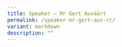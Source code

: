 ```yaml
---
title: Speaker – Mr Gert Auväärt
permalink: /speaker-mr-gert-auv-rt/
variant: markdown
description: ""
---
```

